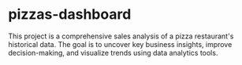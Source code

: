 # pizzas-dashboard
This project is a comprehensive sales analysis of a pizza restaurant's historical data. The goal is to uncover key business insights, improve decision-making, and visualize trends using data analytics tools.
